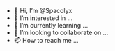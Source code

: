 - 👋 Hi, I’m @Spacolyx
- 👀 I’m interested in ...
- 🌱 I’m currently learning ...
- 💞️ I’m looking to collaborate on ...
- 📫 How to reach me ...

<!---
Spacolyx/Spacolyx is a ✨ special ✨ repository because its `README.md` (this file) appears on your GitHub profile.
You can click the Preview link to take a look at your changes.
--->
